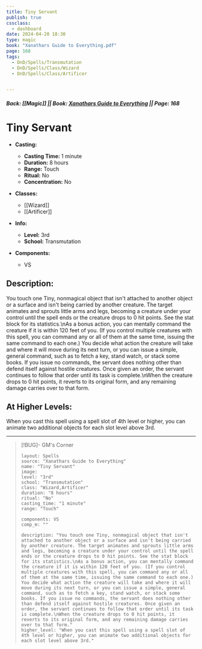 ```yaml
---
title: Tiny Servant
publish: true
cssclass:
  - dashboard
date: 2024-04-20 18:30
type: magic
book: "Xanathars Guide to Everything.pdf"
page: 168
tags:
  - DnD/Spells/Transmutation
  - DnD/Spells/Class/Wizard
  - DnD/Spells/Class/Artificer


---
```


##### Back: [[Magic]] || Book: [Xanathars Guide to Everything](https://drive.google.com/drive/folders/1O5bhpYizcIT5xxAoLOuzCRht_PVS7VSG?usp=sharing) || Page: 168

# Tiny Servant

- **Casting:**
    - **Casting Time:** 1 minute
    - **Duration:** 8 hours
    - **Range:** Touch
    - **Ritual:** No
    - **Concentration:** No
- **Classes:**
    - [[Wizard]]
    - [[Artificer]]

- **Info:**
    - **Level:** 3rd
    - **School:** Transmutation
- **Components:**
    - VS


## Description:
You touch one Tiny, nonmagical object that isn't attached to another object or a surface and isn't being carried by another creature. The target animates and sprouts little arms and legs, becoming a creature under your control until the spell ends or the creature drops to 0 hit points. See the stat block for its statistics.\nAs a bonus action, you can mentally command the creature if it is within 120 feet of you. (If you control multiple creatures with this spell, you can command any or all of them at the same time, issuing the same command to each one.) You decide what action the creature will take and where it will move during its next turn, or you can issue a simple, general command, such as to fetch a key, stand watch, or stack some books. If you issue no commands, the servant does nothing other than defend itself against hostile creatures. Once given an order, the servant continues to follow that order until its task is complete.\nWhen the creature drops to 0 hit points, it reverts to its original form, and any remaining damage carries over to that form.

## At Higher Levels:
When you cast this spell using a spell slot of 4th level or higher, you can animate two additional objects for each slot level above 3rd.

---

> [!BUG]- GM's Corner
>
> ```statblock
> layout: Spells
> source: "Xanathars Guide to Everything"
> name: "Tiny Servant"
> image: 
> level: "3rd"
> school: "Transmutation"
> class: "Wizard,Artificer"
> duration: "8 hours"
> ritual: "No"
> casting_time: "1 minute"
> range: "Touch"
>
> components: VS
> comp_m: ""
>
> description: "You touch one Tiny, nonmagical object that isn't attached to another object or a surface and isn't being carried by another creature. The target animates and sprouts little arms and legs, becoming a creature under your control until the spell ends or the creature drops to 0 hit points. See the stat block for its statistics.\nAs a bonus action, you can mentally command the creature if it is within 120 feet of you. (If you control multiple creatures with this spell, you can command any or all of them at the same time, issuing the same command to each one.) You decide what action the creature will take and where it will move during its next turn, or you can issue a simple, general command, such as to fetch a key, stand watch, or stack some books. If you issue no commands, the servant does nothing other than defend itself against hostile creatures. Once given an order, the servant continues to follow that order until its task is complete.\nWhen the creature drops to 0 hit points, it reverts to its original form, and any remaining damage carries over to that form."
> higher_level: "When you cast this spell using a spell slot of 4th level or higher, you can animate two additional objects for each slot level above 3rd."
> ```
